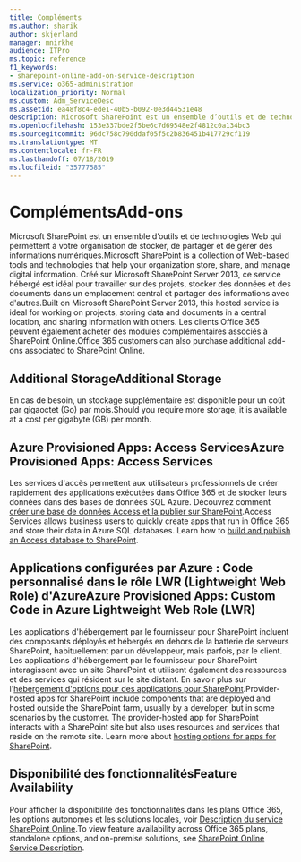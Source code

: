 ```yaml
---
title: Compléments
ms.author: sharik
author: skjerland
manager: mnirkhe
audience: ITPro
ms.topic: reference
f1_keywords:
- sharepoint-online-add-on-service-description
ms.service: o365-administration
localization_priority: Normal
ms.custom: Adm_ServiceDesc
ms.assetid: ea48f8c4-ede1-40b5-b092-0e3d44531e48
description: Microsoft SharePoint est un ensemble d’outils et de technologies Web qui permettent à votre organisation de stocker, de partager et de gérer des informations numériques. Créé sur Microsoft SharePoint Server 2013, ce service hébergé est idéal pour travailler sur des projets, stocker des données et des documents dans un emplacement central et partager des informations avec d'autres. Les clients Office 365 peuvent également acheter des modules complémentaires associés à SharePoint Online.
ms.openlocfilehash: 153e337bde2f5be6c7d69548e2f4812c0a134bc3
ms.sourcegitcommit: 96dc758c790ddaf05f5c2b836451b417729cf119
ms.translationtype: MT
ms.contentlocale: fr-FR
ms.lasthandoff: 07/18/2019
ms.locfileid: "35777585"
---
```

# <a name="add-ons"></a><span data-ttu-id="85ac0-105">Compléments</span><span class="sxs-lookup"><span data-stu-id="85ac0-105">Add-ons</span></span>

<span data-ttu-id="85ac0-106">Microsoft SharePoint est un ensemble d’outils et de technologies Web qui permettent à votre organisation de stocker, de partager et de gérer des informations numériques.</span><span class="sxs-lookup"><span data-stu-id="85ac0-106">Microsoft SharePoint is a collection of Web-based tools and technologies that help your organization store, share, and manage digital information.</span></span> <span data-ttu-id="85ac0-107">Créé sur Microsoft SharePoint Server 2013, ce service hébergé est idéal pour travailler sur des projets, stocker des données et des documents dans un emplacement central et partager des informations avec d'autres.</span><span class="sxs-lookup"><span data-stu-id="85ac0-107">Built on Microsoft SharePoint Server 2013, this hosted service is ideal for working on projects, storing data and documents in a central location, and sharing information with others.</span></span> <span data-ttu-id="85ac0-108">Les clients Office 365 peuvent également acheter des modules complémentaires associés à SharePoint Online.</span><span class="sxs-lookup"><span data-stu-id="85ac0-108">Office 365 customers can also purchase additional add-ons associated to SharePoint Online.</span></span>
  
## <a name="additional-storage"></a><span data-ttu-id="85ac0-109">Additional Storage</span><span class="sxs-lookup"><span data-stu-id="85ac0-109">Additional Storage</span></span>
<span data-ttu-id="85ac0-110"><a name="bkmk_AdditionalStorage"> </a></span><span class="sxs-lookup"><span data-stu-id="85ac0-110"></span></span>

<span data-ttu-id="85ac0-111">En cas de besoin, un stockage supplémentaire est disponible pour un coût par gigaoctet (Go) par mois.</span><span class="sxs-lookup"><span data-stu-id="85ac0-111">Should you require more storage, it is available at a cost per gigabyte (GB) per month.</span></span>
  
## <a name="azure-provisioned-apps-access-services"></a><span data-ttu-id="85ac0-112">Azure Provisioned Apps: Access Services</span><span class="sxs-lookup"><span data-stu-id="85ac0-112">Azure Provisioned Apps: Access Services</span></span>
<span data-ttu-id="85ac0-113"><a name="bkmk_AzureProvisionedAppsAccessServices"> </a></span><span class="sxs-lookup"><span data-stu-id="85ac0-113"></span></span>

<span data-ttu-id="85ac0-p103">Les services d'accès permettent aux utilisateurs professionnels de créer rapidement des applications exécutées dans Office 365 et de stocker leurs données dans des bases de données SQL Azure. Découvrez comment [créer une base de données Access et la publier sur SharePoint](https://go.microsoft.com/fwlink/p/?LinkID=393754).</span><span class="sxs-lookup"><span data-stu-id="85ac0-p103">Access Services allows business users to quickly create apps that run in Office 365 and store their data in Azure SQL databases. Learn how to [build and publish an Access database to SharePoint](https://go.microsoft.com/fwlink/p/?LinkID=393754).</span></span>
  
## <a name="azure-provisioned-apps-custom-code-in-azure-lightweight-web-role-lwr"></a><span data-ttu-id="85ac0-116">Applications configurées par Azure : Code personnalisé dans le rôle LWR (Lightweight Web Role) d'Azure</span><span class="sxs-lookup"><span data-stu-id="85ac0-116">Azure Provisioned Apps: Custom Code in Azure Lightweight Web Role (LWR)</span></span>
<span data-ttu-id="85ac0-117"><a name="bkmk_AzureProvisionedAppsCustomCodeinAzureLWR"> </a></span><span class="sxs-lookup"><span data-stu-id="85ac0-117"></span></span>

<span data-ttu-id="85ac0-p104">Les applications d'hébergement par le fournisseur pour SharePoint incluent des composants déployés et hébergés en dehors de la batterie de serveurs SharePoint, habituellement par un développeur, mais parfois, par le client. Les applications d'hébergement par le fournisseur pour SharePoint interagissent avec un site SharePoint et utilisent également des ressources et des services qui résident sur le site distant. En savoir plus sur l'[hébergement d'options pour des applications pour SharePoint](https://go.microsoft.com/fwlink/?LinkId=271314).</span><span class="sxs-lookup"><span data-stu-id="85ac0-p104">Provider-hosted apps for SharePoint include components that are deployed and hosted outside the SharePoint farm, usually by a developer, but in some scenarios by the customer. The provider-hosted app for SharePoint interacts with a SharePoint site but also uses resources and services that reside on the remote site. Learn more about [hosting options for apps for SharePoint](https://go.microsoft.com/fwlink/?LinkId=271314).</span></span>
  
## <a name="feature-availability"></a><span data-ttu-id="85ac0-121">Disponibilité des fonctionnalités</span><span class="sxs-lookup"><span data-stu-id="85ac0-121">Feature Availability</span></span>
<span data-ttu-id="85ac0-122"><a name="bkmk_AzureProvisionedAppsCustomCodeinAzureLWR"> </a></span><span class="sxs-lookup"><span data-stu-id="85ac0-122"></span></span>

<span data-ttu-id="85ac0-123">Pour afficher la disponibilité des fonctionnalités dans les plans Office 365, les options autonomes et les solutions locales, voir [Description du service SharePoint Online](sharepoint-online-service-description.md).</span><span class="sxs-lookup"><span data-stu-id="85ac0-123">To view feature availability across Office 365 plans, standalone options, and on-premise solutions, see [SharePoint Online Service Description](sharepoint-online-service-description.md).</span></span>
  


